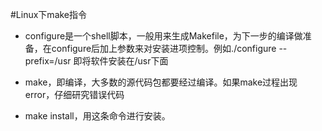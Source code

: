 #Linux下make指令

- configure是一个shell脚本，一般用来生成Makefile，为下一步的编译做准备，在configure后加上参数来对安装进项控制。例如./configure --prefix=/usr 即将软件安装在/usr下面

- make，即编译，大多数的源代码包都要经过编译。如果make过程出现error，仔细研究错误代码

- make install，用这条命令进行安装。